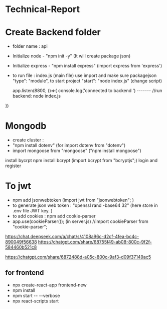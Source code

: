 # Technical-Report
# Create Backend folder
  - folder name : api
  - Initialize node - "npm init -y" (It will create package json)
  - Initialize express - "npm install express"  (import express from 'express')
  - to run file : index.js (main file)
    use import and make sure packagejson "type": "module",
    to start project "start": "node index.js" (change script)

    app.listen(8800, ()=>{
    console.log('connected to backend ')           -------             //run backend: node index.js

})                                                        

# Mongodb
 - create cluster : 
 - "npm install dotenv" (for import dotenv from "dotenv")
 - import mongoose from "mongoose"   ("npm install mongoose")

install bycrpt
npm install bcrypt   (import bcrypt from "bcryptjs";)
login and register

# To jwt
 - npm add jsonwebtoken  (import jwt from "jsonwebtoken";
)
 - to generate json web token : "openssl rand -base64 32" (here store in .env file JWT key. )
 - to add cookies : npm add cookie-parser
 - app.use(cookieParser());  (in server.js)  //import cookieParser from "cookie-parser";




https://chat.deepseek.com/a/chat/s/4108a96c-d2cf-4fea-bc4c-890049f56638
https://chatgpt.com/share/68755f49-ab08-800c-9f2f-584460b521c8

https://chatgpt.com/share/6872488d-a05c-800c-9af3-d09f37149ac5


## for frontend
- npx create-react-app frontend-new
- npm install
- npm start -- --verbose
- npx react-scripts start
